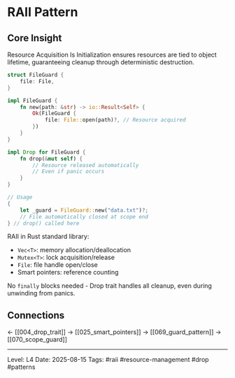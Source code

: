 # RAII Pattern

## Core Insight
Resource Acquisition Is Initialization ensures resources are tied to object lifetime, guaranteeing cleanup through deterministic destruction.

```rust
struct FileGuard {
    file: File,
}

impl FileGuard {
    fn new(path: &str) -> io::Result<Self> {
        Ok(FileGuard {
            file: File::open(path)?, // Resource acquired
        })
    }
}

impl Drop for FileGuard {
    fn drop(&mut self) {
        // Resource released automatically
        // Even if panic occurs
    }
}

// Usage
{
    let _guard = FileGuard::new("data.txt")?;
    // File automatically closed at scope end
} // drop() called here
```

RAII in Rust standard library:
- `Vec<T>`: memory allocation/deallocation
- `Mutex<T>`: lock acquisition/release
- `File`: file handle open/close
- Smart pointers: reference counting

No `finally` blocks needed - Drop trait handles all cleanup, even during unwinding from panics.

## Connections
← [[004_drop_trait]]
→ [[025_smart_pointers]]
→ [[069_guard_pattern]]
→ [[070_scope_guard]]

---
Level: L4
Date: 2025-08-15
Tags: #raii #resource-management #drop #patterns